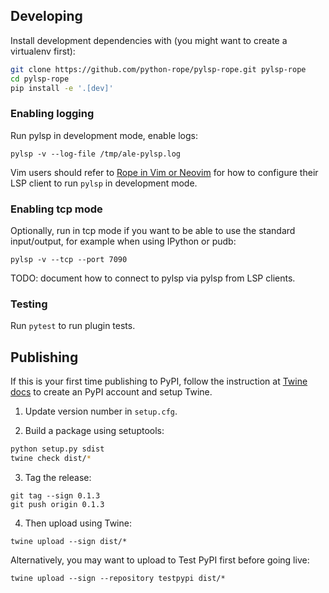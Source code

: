 ## Developing

Install development dependencies with (you might want to create a virtualenv first):

``` bash
git clone https://github.com/python-rope/pylsp-rope.git pylsp-rope
cd pylsp-rope
pip install -e '.[dev]'
```

### Enabling logging

Run pylsp in development mode, enable logs:

    pylsp -v --log-file /tmp/ale-pylsp.log

Vim users should refer to [Rope in Vim or Neovim](https://github.com/python-rope/rope/wiki/Rope-in-Vim-or-Neovim)
for how to configure their LSP client to run `pylsp` in development mode.

### Enabling tcp mode

Optionally, run in tcp mode if you want to be able to use the standard
input/output, for example when using IPython or pudb:

    pylsp -v --tcp --port 7090

TODO: document how to connect to pylsp via pylsp from LSP clients.

### Testing 

Run `pytest` to run plugin tests.

## Publishing

If this is your first time publishing to PyPI, follow the instruction at [Twine
docs](https://packaging.python.org/guides/distributing-packages-using-setuptools/#create-an-account)
to create an PyPI account and setup Twine.

1. Update version number in `setup.cfg`.

2. Build a package using setuptools:

``` bash
python setup.py sdist
twine check dist/*
```

3. Tag the release:

```
git tag --sign 0.1.3
git push origin 0.1.3
```

4. Then upload using Twine:

```
twine upload --sign dist/*
```

Alternatively, you may want to upload to Test PyPI first before going live:

```
twine upload --sign --repository testpypi dist/*
```
